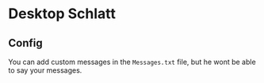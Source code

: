 # Desktop Schlatt


## Config

You can add custom messages in the ```Messages.txt``` file, but he wont be able to say your messages.
